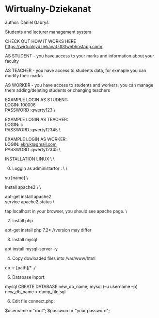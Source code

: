 # Wirtualny-Dziekanat
author: Daniel Gabryś  


Students and lecturer management system 


CHECK OUT HOW IT WORKS HERE https://wirtualnydziekanat.000webhostapp.com/ 



AS STUDENT - you have access to your marks and information about your faculty

AS TEACHER - you have access to students data, for exmaple you can modify their marks

AS WORKER - you have access to students and workers, you can manage them adding/deleting students or changing teachers



EXAMPLE LOGIN AS STUDENT: \
LOGIN: 100006 \
PASSWORD :qwerty123 \

EXAMPLE LOGIN AS TEACHER: \
LOGIN: c \
PASSWORD :qwerty12345 \

EXAMPLE LOGIN AS WORKER: \
LOGIN: ekruk@gmail.com \
PASSWORD :qwerty12345 \



INSTALLATION LINUX \ \

0. Loggin as administartor : \ \

su [name] \\

Install apache2 \ \

apt-get install apache2 \
service apache2 status \

tap localhost in your browser, you should see apache page. \\

2. Install php

apt-get install php 7.2* //version may differ

3. Install mysql

apt install mysql-server -y

4. Copy dowloaded files into /var/www/html

cp -r [path]/* ./

5. Database inport:

mysql
CREATE DATABASE new_db_name;
mysql (–u username –p) new_db_name < dump_file.sql

6. Edit file connect.php:

$username = "root";
$password = "your password";
